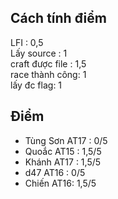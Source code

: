 ## Cách tính điểm  
LFI : 0,5  
Lấy source : 1  
craft được file : 1,5  
race thành công: 1  
lấy đc flag: 1    
  
## Điểm
- Tùng Sơn AT17 : 0/5
- Quoắc AT15 : 1,5/5
- Khánh AT17 : 1,5/5
- d47 AT16 : 0/5 
- Chiến AT16: 1,5/5
